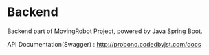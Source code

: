 # Backend
Backend part of MovingRobot Project, powered by Java Spring Boot.

API Documentation(Swagger) : http://probono.codedbyjst.com/docs
